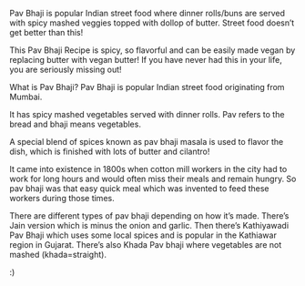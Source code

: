 Pav Bhaji is popular Indian street food where dinner rolls/buns are served with spicy mashed veggies topped with dollop of butter. Street food doesn’t get better than this!

This Pav Bhaji Recipe is spicy, so flavorful and can be easily made vegan by replacing butter with vegan butter! If you have never had this in your life, you are seriously missing out!

What is Pav Bhaji?
Pav Bhaji is popular Indian street food originating from Mumbai.

It has spicy mashed vegetables served with dinner rolls. Pav refers to the bread and bhaji means vegetables.

A special blend of spices known as pav bhaji masala is used to flavor the dish, which is finished with lots of butter and cilantro!

It came into existence in 1800s when cotton mill workers in the city had to work for long hours and would often miss their meals and remain hungry. So pav bhaji was that easy quick meal which was invented to feed these workers during those times.

There are different types of pav bhaji depending on how it’s made. There’s Jain version which is minus the onion and garlic. Then there’s Kathiyawadi Pav Bhaji which uses some local spices and is popular in the Kathiawar region in Gujarat. There’s also Khada Pav bhaji where vegetables are not mashed (khada=straight).

:)